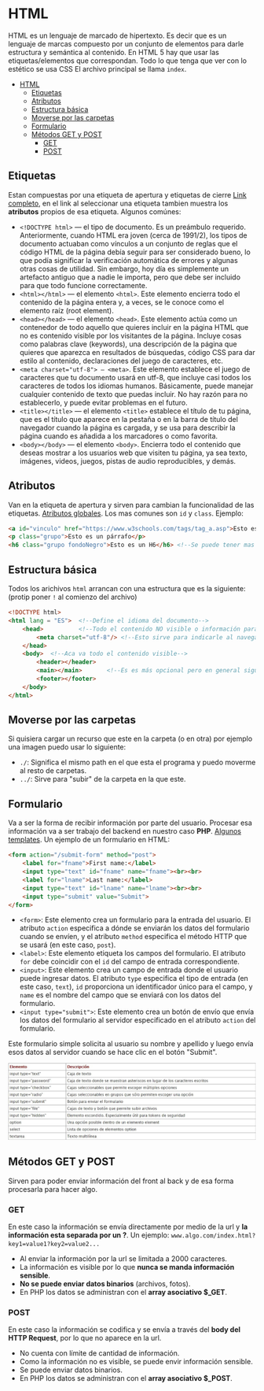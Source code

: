 # HTML
HTML es un lenguaje de marcado de hipertexto. Es decir que es un lenguaje de marcas compuesto por un conjunto de elementos para darle estructura y semántica al contenido. En HTML 5 hay que usar las etiquetas/elementos que correspondan. Todo lo que tenga que ver con lo estético se usa CSS
El archivo principal se llama `index`.

- [HTML](#html)
  - [Etiquetas](#etiquetas)
  - [Atributos](#atributos)
  - [Estructura básica](#estructura-básica)
  - [Moverse por las carpetas](#moverse-por-las-carpetas)
  - [Formulario](#formulario)
  - [Métodos GET y POST](#métodos-get-y-post)
    - [GET](#get)
    - [POST](#post)

## Etiquetas
Estan compuestas por una etiqueta de apertura y etiquetas de cierre [Link completo](https://www.w3schools.com/tags/), en el link al seleccionar una etiqueta tambien muestra los **atributos** propios de esa etiqueta. Algunos comúnes:

- `<!DOCTYPE html>` — el tipo de documento. Es un preámbulo requerido. Anteriormente, cuando HTML era joven (cerca de 1991/2), los tipos de documento actuaban como vínculos a un conjunto de reglas que el código HTML de la página debía seguir para ser considerado bueno, lo que podía significar la verificación automática de errores y algunas otras cosas de utilidad. Sin embargo, hoy día es simplemente un artefacto antiguo que a nadie le importa, pero que debe ser incluido para que todo funcione correctamente.
- `<html></html>` — el elemento `<html>`. Este elemento encierra todo el contenido de la página entera y, a veces, se le conoce como el elemento raíz (root element).
- `<head></head>` — el elemento `<head>`. Este elemento actúa como un contenedor de todo aquello que quieres incluir en la página HTML que no es contenido visible por los visitantes de la página. Incluye cosas como palabras clave (keywords), una descripción de la página que quieres que aparezca en resultados de búsquedas, código CSS para dar estilo al contenido, declaraciones del juego de caracteres, etc.
- `<meta charset="utf-8"> — <meta>`. Este elemento establece el juego de caracteres que tu documento usará en utf-8, que incluye casi todos los caracteres de todos los idiomas humanos. Básicamente, puede manejar cualquier contenido de texto que puedas incluir. No hay razón para no establecerlo, y puede evitar problemas en el futuro.
- `<title></title>` — el elemento `<title>` establece el título de tu página, que es el título que aparece en la pestaña o en la barra de título del navegador cuando la página es cargada, y se usa para describir la página cuando es añadida a los marcadores o como favorita.
- `<body></body>` — el elemento `<body>`. Encierra todo el contenido que deseas mostrar a los usuarios web que visiten tu página, ya sea texto, imágenes, videos, juegos, pistas de audio reproducibles, y demás.
  
## Atributos
Van en la etiqueta de apertura y sirven para cambian la funcionalidad de las etiquetas. [Atributos globales](https://www.w3schools.com/tags/ref_standardattributes.asp).
Los mas comunes son `id` y `class`. Ejemplo:
```html
<a id="vinculo" href="https://www.w3schools.com/tags/tag_a.asp">Esto es un hipervinculo"</a>
<p class="grupo">Esto es un párrafo</p>
<h6 class="grupo fondoNegro">Esto es un H6</h6> <!--Se puede tener mas de una clase-->
```

## Estructura básica
Todos los arichivos `html` arrancan con una estructura que es la siguiente: (protip poner `!` al comienzo del archivo)
```html
<!DOCTYPE html>
<html lang = "ES">  <!--Define el idioma del documento-->
    <head>          <!--Todo el contenido NO visible o información para el navegador-->
        <meta charset="utf-8"/> <!--Esto sirve para indicarle al navegador que caracteres se van a utilizar-->
    </head> 
    <body>  <!--Aca va todo el contenido visible-->
        <header></header>
        <main></main>       <!--Es es más opcional pero en general sigue esta estructura-->
        <footer></footer>
    </body>   
</html>
```

## Moverse por las carpetas
Si quisiera cargar un recurso que este en la carpeta (o en otra) por ejemplo una imagen puedo usar lo siguiente:
- `./`: Significa el mismo path en el que esta el programa y puedo moverme al resto de carpetas.
- `../`: Sirve para "subir" de la carpeta en la que este.

## Formulario
Va a ser la forma de recibir información por parte del usuario. Procesar esa información va a ser trabajo del backend en nuestro caso **PHP**. [Algunos templates](https://freefrontend.com/css-forms/). 
Un ejemplo de un formulario en HTML:

```html
<form action="/submit-form" method="post">
    <label for="fname">First name:</label>
    <input type="text" id="fname" name="fname"><br><br>
    <label for="lname">Last name:</label>
    <input type="text" id="lname" name="lname"><br><br>
    <input type="submit" value="Submit">
</form>
```

- `<form>`: Este elemento crea un formulario para la entrada del usuario. El atributo `action` especifica a dónde se enviarán los datos del formulario cuando se envíen, y el atributo `method` especifica el método HTTP que se usará (en este caso, `post`).
- `<label>`: Este elemento etiqueta los campos del formulario. El atributo `for` debe coincidir con el `id` del campo de entrada correspondiente.
- `<input>`: Este elemento crea un campo de entrada donde el usuario puede ingresar datos. El atributo `type` especifica el tipo de entrada (en este caso, `text`), `id` proporciona un identificador único para el campo, y `name` es el nombre del campo que se enviará con los datos del formulario.
- `<input type="submit">`: Este elemento crea un botón de envío que envía los datos del formulario al servidor especificado en el atributo `action` del formulario.

Este formulario simple solicita al usuario su nombre y apellido y luego envía esos datos al servidor cuando se hace clic en el botón "Submit".

![ImagenDeImputs](./fotos/ElementosFormularios.jpeg)

## Métodos GET y POST
Sirven para poder enviar información del front al back y de esa forma procesarla para hacer algo.

### GET
En este caso la información se envía directamente por medio de la url y **la información esta separada por un ?**. Un ejemplo: `www.algo.com/index.html?key1=value1?key2=value2...`

- Al enviar la información por la url se limitada a 2000 caracteres.
- La información es visible por lo que **nunca se manda información sensible**.
- **No se puede enviar datos binarios** (archivos, fotos).
- En PHP los datos se administran con el **array asociativo $_GET**.

### POST
En este caso la información se codifica y se envía a través del **body del HTTP Request**, por lo que no aparece en la url.

- No cuenta con límite de cantidad de información.
- Como la información no es visible, se puede envir información sensible.
- Se puede enviar datos binarios.
- En PHP los datos se administran con el **array asociativo $_POST**.